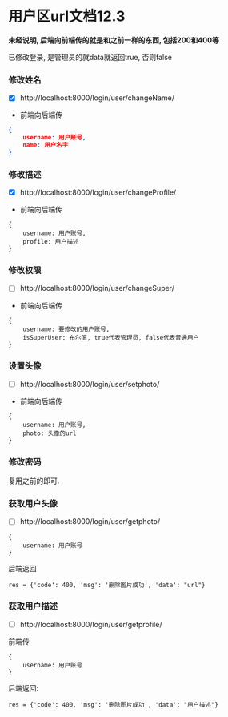 # 用户区url文档12.3

**未经说明, 后端向前端传的就是和之前一样的东西, 包括200和400等**

已修改登录,  是管理员的就data就返回true, 否则false

### 修改姓名

- [x] http://localhost:8000/login/user/changeName/

* 前端向后端传

```json
{
	username: 用户账号,
	name: 用户名字
}
```

### 修改描述

- [x] http://localhost:8000/login/user/changeProfile/

* 前端向后端传

```
{
	username: 用户账号,
	profile: 用户描述
}
```

### 修改权限

- [ ] http://localhost:8000/login/user/changeSuper/

* 前端向后端传

```
{
	username: 要修改的用户账号,
	isSuperUser: 布尔值, true代表管理员, false代表普通用户
}
```

### 设置头像

- [ ] http://localhost:8000/login/user/setphoto/

* 前端向后端传

```
{
	username: 用户账号,
	photo: 头像的url
}
```

### 修改密码

复用之前的即可.

### 获取用户头像

- [ ] http://localhost:8000/login/user/getphoto/

```
{
	username: 用户账号
}
```

后端返回

```
res = {'code': 400, 'msg': '删除图片成功', 'data': "url"}
```



### 获取用户描述

- [ ] http://localhost:8000/login/user/getprofile/

前端传

```
{
	username: 用户账号
}
```

后端返回:

```
res = {'code': 400, 'msg': '删除图片成功', 'data': "用户描述"}
```

